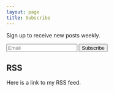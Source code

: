 ```yaml
---
layout: page
title: Subscribe
---
```


Sign up to receive new posts weekly.

<form action="https://michaelaliotti.us17.list-manage.com/subscribe/post?u=27a2aea5ac969fd74180be4dc&amp;id=1ad217e3a8" method="post" target="_blank" novalidate>
	<input name="EMAIL" placeholder="Email" type="email">
	<input name="subscribe" type="submit" value="Subscribe">
</form>

## RSS

Here is a link to my RSS feed.